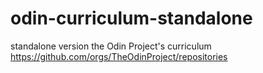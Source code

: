 # odin-curriculum-standalone
standalone version  the Odin Project's curriculum https://github.com/orgs/TheOdinProject/repositories
